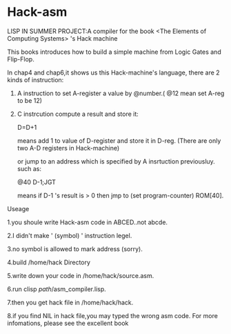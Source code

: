 Hack-asm
========

LISP IN SUMMER PROJECT:A compiler for the book &lt;The Elements of Computing Systems> 's Hack machine

This books introduces how to build a simple machine from Logic Gates and Flip-Flop.

In chap4 and chap6,it shows us this Hack-machine's language, there are 2 kinds of instruction:

1. A instruction
   to set A-register a value by @number.( @12 mean set A-reg to be 12)
2. C instrcution
   compute a result and store it:

   D=D+1
   
   means add 1 to value of D-register and store it in D-reg.
   (There are only two A-D registers in Hack-machine)

   or jump to an address which is specified by A insrtuction previousluy.
   such as:
   
   @40
   D-1;JGT
   
   means if D-1 's result is > 0 then jmp to (set program-counter) ROM[40].
   
Useage


1.you shoule write Hack-asm code in ABCED..not abcde.

2.I didn't make ' (symbol) ' instruction legel.

3.no symbol is allowed to mark address (sorry).


4.build /home/hack Directory

5.write down your code in /home/hack/source.asm.

6.run clisp *path*/asm_compiler.lisp.

7.then you get hack file in /home/hack/hack.

8.if you find NIL in hack file,you may typed the wrong asm code.
For more infomations, please see the excellent book <The Elements of Computing Systems>




   
